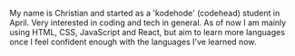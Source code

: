 My name is Christian and started as a 'kodehode' (codehead) student in April.
Very interested in coding and tech in general. 
As of now I am mainly using HTML, CSS, JavaScript and React, but aim to learn more languages once I feel confident enough with the languages I've learned now.

<!---
ChristianSB89/ChristianSB89 is a ✨ special ✨ repository because its `README.md` (this file) appears on your GitHub profile.
You can click the Preview link to take a look at your changes.
--->
